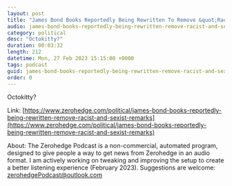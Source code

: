 ```yaml
---
layout: post
title: "James Bond Books Reportedly Being Rewritten To Remove &quot;Racist And Sexist&quot; Remarks"
audio: james-bond-books-reportedly-being-rewritten-remove-racist-and-sexist-remarks-0
category: political
desc: "Octokitty?"
duration: 00:03:32
length: 212
datetime: Mon, 27 Feb 2023 15:15:00 +0000
tags: podcast
guid: james-bond-books-reportedly-being-rewritten-remove-racist-and-sexist-remarks-0
order: 0
---
```

Octokitty?

Link: [https://www.zerohedge.com/political/james-bond-books-reportedly-being-rewritten-remove-racist-and-sexist-remarks](https://www.zerohedge.com/political/james-bond-books-reportedly-being-rewritten-remove-racist-and-sexist-remarks)

About: The Zerohedge Podcast is a non-commercial, automated program, designed to give people a way to get news from Zerohedge in an audio format.  I am actively working on tweaking and improving the setup to create a better listening experience (February 2023).  Suggestions are welcome: [zerohedgePodcast@outlook.com](mailto:zerohedgePodcast@outlook.com)
